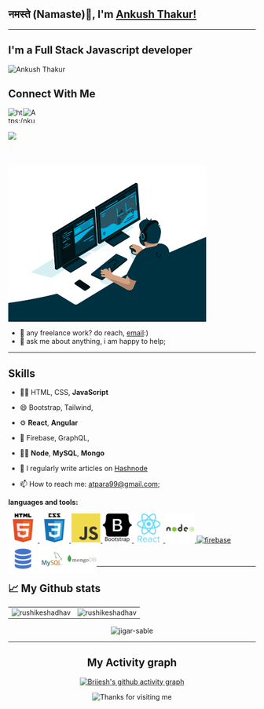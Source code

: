 ## <h2>नमस्ते (Namaste)🙏, I'm [Ankush Thakur!](https://ankush-thakur-portfolio.netlify.app/)

---

## I'm a Full Stack Javascript developer

<img src="https://readme-typing-svg.herokuapp.com?font=Kaushan+Script&size=40&duration=3500&color=447FF7&background=FFFFFF00&center=true&vCenter=true&width=650&height=55&lines=Hello!+It's+Ankush+Thakur+%F0%9F%91%8B%F0%9F%8F%BB;I+am+a+Full+Stack+Developer+%F0%9F%A7%91%F0%9F%8F%BB%E2%80%8D%F0%9F%92%BB;I+am+from+India" alt="Ankush Thakur" width="650" height="55">

<br />

<!-- hi, i'm [Ankush Thakur](https://ankush-thakur-portfolio.netlify.app/), a Passionate JavaScript Full Stack Developer and a Freelance Software Engineer from india. My passion for software lies with dreaming up ideas and making them come true with elegant interfaces. I take great care in the experience, architecture, and code quality of the things I build.

i am also an open-source enthusiast and maintainer. i learned a lot from the open-source community and i love how collaboration and knowledge sharing happened through open-source. -->

## Connect With Me

<a href="https://linkedin.com/in/ankush-thakur-bba3521a0/" target="blank"><img align="left" src="https://raw.githubusercontent.com/rahuldkjain/github-profile-readme-generator/master/src/images/icons/Social/linked-in-alt.svg" alt="https://www.linkedin.com/in/jay-bhogayata-b553a2221/" height="30" width="30" /></a>

<a href="https://instagram.com/ankush_08thakur/">
  <img align="left" alt="Ankush's Instagram" height="30" width="30" s src="https://raw.githubusercontent.com/hussainweb/hussainweb/main/icons/instagram.png" />
</a>

<br />
<br />

![](https://visitor-badge.glitch.me/badge?page_id=ankushthakur08.ankushthakur08)

<br />
<br />

  <img align="center" alt="GIF" src="./images/code.gif" width="80%" height="320" />

  <br />
  
- 💼 any freelance work? do reach, [email](atpara99@gmail.com):)
- 💬 ask me about anything, i am happy to help;

---

## Skills

- 👨‍💻 HTML, CSS, **JavaScript**
- 😄 Bootstrap, Tailwind,
- ⚙️ **React**, **Angular**
- 💽 Firebase, GraphQL,
- 👨‍💻 **Node**, **MySQL**, **Mongo**
- 📝 I regularly write articles on [Hashnode](https://ankushthakur.hashnode.dev/)

- 📫 How to reach me: atpara99@gmail.com;

**languages and tools:**

<p align="left"> 
  <a href="https://www.w3.org/html/" target="_blank"> <img src="https://raw.githubusercontent.com/devicons/devicon/master/icons/html5/html5-original-wordmark.svg" alt="html5" width="60" /> </a> 
 <a href="https://www.w3schools.com/css/" target="_blank"> <img src="https://raw.githubusercontent.com/devicons/devicon/master/icons/css3/css3-original-wordmark.svg" alt="css3" width="60"/> </a> 
  <a href="https://developer.mozilla.org/en-US/docs/Web/JavaScript" target="_blank"> <img src="https://raw.githubusercontent.com/devicons/devicon/master/icons/javascript/javascript-original.svg" alt="javascript" width="60"/> </a> 
  <a href="https://getbootstrap.com" target="_blank"> <img src="https://raw.githubusercontent.com/devicons/devicon/master/icons/bootstrap/bootstrap-plain-wordmark.svg" alt="bootstrap" width="60"/> </a>
  <a href="https://reactjs.org/" target="_blank"> <img src="https://raw.githubusercontent.com/devicons/devicon/master/icons/react/react-original-wordmark.svg" alt="react" width="60"/> </a> 
 <a href="https://nodejs.org" target="_blank"> <img src="https://raw.githubusercontent.com/devicons/devicon/master/icons/nodejs/nodejs-original-wordmark.svg" alt="nodejs" width="60"/> </a> 
  <a href="https://firebase.google.com/" target="_blank"> <img src="https://www.vectorlogo.zone/logos/firebase/firebase-icon.svg" alt="firebase" width="60"/> </a>

<img align="left" alt="SQL" width="60" src="https://raw.githubusercontent.com/github/explore/80688e429a7d4ef2fca1e82350fe8e3517d3494d/topics/sql/sql.png" />
<img align="left" alt="MySQL" width="60" src="https://raw.githubusercontent.com/github/explore/80688e429a7d4ef2fca1e82350fe8e3517d3494d/topics/mysql/mysql.png" />
<img align="left" alt="MongoDB" width="60" src="https://raw.githubusercontent.com/github/explore/80688e429a7d4ef2fca1e82350fe8e3517d3494d/topics/mongodb/mongodb.png" />

</p>

<br />

<!-- TODO-IST:END -->

---

## 📈 My Github stats

<table>
  <tr>
    <td><img src="https://github-readme-stats.vercel.app/api?username=ankushthakur08&show_icons=true&theme=dark&locale=en" alt="rushikeshadhav" /></td>
    <td><img src="https://github-readme-stats.vercel.app/api/top-langs?username=ankushthakur08&show_icons=true&theme=dark&locale=en&layout=compact" alt="rushikeshadhav" /></td>
  </tr>
</table>

<div align="center">
<p><img align="center" src="https://github-readme-streak-stats.herokuapp.com/?user=ankushthakur08&theme=dark" alt="jigar-sable" /></p>

---

## My Activity graph

[![Brijesh's github activity graph](https://github-readme-activity-graph.cyclic.app/graph?username=ankushthakur08&bg_color=000000&color=ce0dc1&line=28a81f&point=00ff59&area=true&hide_border=true)](https://github.com/brijeshvadalia/github-readme-activity-graph)

<img height="120" alt="Thanks for visiting me" width="100%" src="https://raw.githubusercontent.com/BrunnerLivio/brunnerlivio/master/images/marquee.svg" />
  </div>
